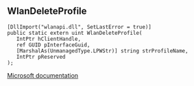 ## WlanDeleteProfile

```
[DllImport("wlanapi.dll", SetLastError = true)]
public static extern uint WlanDeleteProfile(
   IntPtr hClientHandle,
   ref GUID pInterfaceGuid,
   [MarshalAs(UnmanagedType.LPWStr)] string strProfileName,
   IntPtr pReserved
);
```

[Microsoft documentation](https://docs.microsoft.com/en-us/windows/win32/api/wlanapi/nf-wlanapi-wlandeleteprofile)
